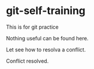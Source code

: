 # git-self-training
This is for git practice

Nothing useful can be found here.

Let see how to resolva a conflict.

Conflict resolved.